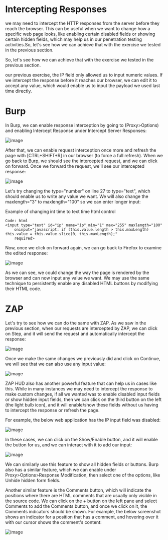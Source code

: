 # Intercepting Responses

we may need to intercept the HTTP responses from the server before they reach the browser. This can be useful when we want to change how a specific web page looks, like enabling certain disabled fields or showing certain hidden fields, which may help us in our penetration testing activities.So, let's see how we can achieve that with the exercise we tested in the previous section.

So, let's see how we can achieve that with the exercise we tested in the previous section.

our previous exercise, the IP field only allowed us to input numeric values. If we intercept the response before it reaches our browser, we can edit it to accept any value, which would enable us to input the payload we used last time directly.

# Burp

In Burp, we can enable response interception by going to (Proxy>Options) and enabling Intercept Response under Intercept Server Responses:

![image](https://github.com/RipperGh/BugHunting-D/assets/165308866/eb4cf9d2-ef0b-4a0b-8d30-0382380cb2f7)

After that, we can enable request interception once more and refresh the page with [CTRL+SHIFT+R] in our browser (to force a full refresh). When we go back to Burp, we should see the intercepted request, and we can click on forward. Once we forward the request, we'll see our intercepted response:

![image](https://github.com/RipperGh/BugHunting-D/assets/165308866/62814da4-2544-411f-ab22-8c9f7fe0e2e5)

Let's try changing the type="number" on line 27 to type="text", which should enable us to write any value we want. We will also change the maxlength="3" to maxlength="100" so we can enter longer input:

Example of changing int time to text time html control
```
Code: html
<input type="text" id="ip" name="ip" min="1" max="255" maxlength="100"
    oninput="javascript: if (this.value.length > this.maxLength) this.value = this.value.slice(0, this.maxLength);"
    required>
```
Now, once we click on forward again, we can go back to Firefox to examine the edited response:

![image](https://github.com/RipperGh/BugHunting-D/assets/165308866/32442063-62ca-4bde-821a-43ed283728aa)

As we can see, we could change the way the page is rendered by the browser and can now input any value we want. We may use the same technique to persistently enable any disabled HTML buttons by modifying their HTML code.

# ZAP
Let's try to see how we can do the same with ZAP. As we saw in the previous section, when our requests are intercepted by ZAP, we can click on Step, and it will send the request and automatically intercept the response:

![image](https://github.com/RipperGh/BugHunting-D/assets/165308866/bfebf168-5202-4920-b7a9-bc8e3865df91)

Once we make the same changes we previously did and click on Continue, we will see that we can also use any input value:

![image](https://github.com/RipperGh/BugHunting-D/assets/165308866/83ca8740-fe6f-415a-9842-3ea75556dd8c)

ZAP HUD also has another powerful feature that can help us in cases like this. While in many instances we may need to intercept the response to make custom changes, if all we wanted was to enable disabled input fields or show hidden input fields, then we can click on the third button on the left (the light bulb icon), and it will enable/show these fields without us having to intercept the response or refresh the page.

For example, the below web application has the IP input field was disabled:

![image](https://github.com/RipperGh/BugHunting-D/assets/165308866/bdef63c1-6f1c-4455-acad-643f6ca5bd74)

In these cases, we can click on the Show/Enable button, and it will enable the button for us, and we can interact with it to add our input:

![image](https://github.com/RipperGh/BugHunting-D/assets/165308866/1ca30e54-dac8-4052-adfc-a5b366a2e2a7)

We can similarly use this feature to show all hidden fields or buttons. Burp also has a similar feature, which we can enable under Proxy>Options>Response Modification, then select one of the options, like Unhide hidden form fields.

Another similar feature is the Comments button, which will indicate the positions where there are HTML comments that are usually only visible in the source code. We can click on the + button on the left pane and select Comments to add the Comments button, and once we click on it, the Comments indicators should be shown. For example, the below screenshot shows an indicator for a position that has a comment, and hovering over it with our cursor shows the comment's content:

![image](https://github.com/RipperGh/BugHunting-D/assets/165308866/f1af70a2-9bbe-4ecc-8a7b-dee729006444)








